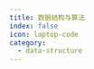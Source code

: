 ```yaml
---
title: 数据结构与算法
index: false
icon: laptop-code
category:
  - data-structure
---
```


<AutoCatalog />
